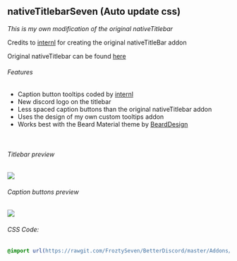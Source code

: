
## nativeTitlebarSeven (Auto update css)
*This is my own modification of the original nativeTitlebar*

Credits to [internl](https://github.com/intrnl) for creating the original nativeTitleBar addon

Original nativeTitlebar can be found [here](https://github.com/intrnl/discordAdditions/tree/master/nativeTitlebar)

###### Features
- Caption button tooltips coded by [internl](https://github.com/intrnl)
- New discord logo on the titlebar
- Less spaced caption buttons than the original nativeTitlebar addon
- Uses the design of my own custom tooltips addon
- Works best with the Beard Material theme by [BeardDesign](https://github.com/BeardDesign1/Material-design-theme)

  
  
  
###### Titlebar preview

![](https://vgy.me/aHUKBH.jpg)

###### Caption buttons preview

![](https://vgy.me/b4NKBS.gif)

###### CSS Code:
```css
@import url(https://rawgit.com/FroztySeven/BetterDiscord/master/Addons/nativeTitlebarSeven/code.css);
```

